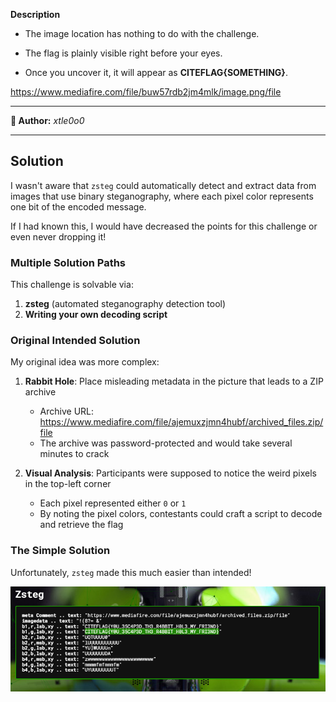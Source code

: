 **Description**

- The image location has nothing to do with the challenge.

- The flag is plainly visible right before your eyes.

- Once you uncover it, it will appear as **CITEFLAG{SOMETHING}**.


https://www.mediafire.com/file/buw57rdb2jm4mlk/image.png/file

---

**👤 Author:** *xtle0o0*

---

## Solution

I wasn't aware that `zsteg` could automatically detect and extract data from images that use binary steganography, where each pixel color represents one bit of the encoded message.

If I had known this, I would have decreased the points for this challenge or even never dropping it!

### Multiple Solution Paths

This challenge is solvable via:
1. **zsteg** (automated steganography detection tool)
2. **Writing your own decoding script**

### Original Intended Solution

My original idea was more complex:

1. **Rabbit Hole**: Place misleading metadata in the picture that leads to a ZIP archive
   - Archive URL: https://www.mediafire.com/file/ajemuxzjmn4hubf/archived_files.zip/file
   - The archive was password-protected and would take several minutes to crack

2. **Visual Analysis**: Participants were supposed to notice the weird pixels in the top-left corner
   - Each pixel represented either `0` or `1` 
   - By noting the pixel colors, contestants could craft a script to decode and retrieve the flag

### The Simple Solution

Unfortunately, `zsteg` made this much easier than intended! 

![Pixel Pattern Screenshot](../../assets/Screenshot%202025-06-10%20054724.png)

